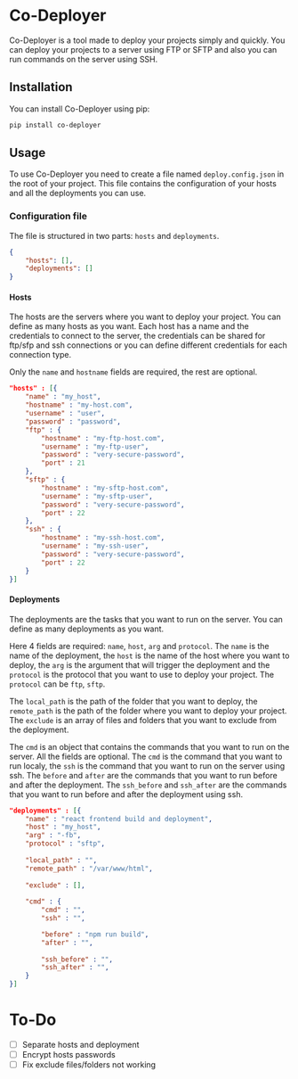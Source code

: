 # Co-Deployer
Co-Deployer is a tool made to deploy your projects simply and quickly. You can deploy your projects to a server using FTP or SFTP and also you can run commands on the server using SSH.

## Installation
You can install Co-Deployer using pip:
```bash
pip install co-deployer
```

## Usage

To use Co-Deployer you need to create a file named `deploy.config.json` in the root of your project. This file contains the configuration of your hosts and all the deployments you can use.

### Configuration file
The file is structured in two parts: `hosts` and `deployments`.
```json
{
	"hosts": [],
	"deployments": []
}
```

#### Hosts
The hosts are the servers where you want to deploy your project. You can define as many hosts as you want. Each host has a name and the credentials to connect to the server, the credentials can be shared for ftp/sfp and ssh connections or you can define different credentials for each connection type.

Only the `name` and `hostname` fields are required, the rest are optional.
```json
"hosts" : [{
	"name" : "my_host",
	"hostname" : "my-host.com",
	"username" : "user",
	"password" : "password",
	"ftp" : {
		"hostname" : "my-ftp-host.com",
		"username" : "my-ftp-user",
		"password" : "very-secure-password",
		"port" : 21
	},
	"sftp" : {
		"hostname" : "my-sftp-host.com",
		"username" : "my-sftp-user",
		"password" : "very-secure-password",
		"port" : 22
	},
	"ssh" : {
		"hostname" : "my-ssh-host.com",
		"username" : "my-ssh-user",
		"password" : "very-secure-password",
		"port" : 22
	}
}]
```

#### Deployments
The deployments are the tasks that you want to run on the server. You can define as many deployments as you want. 

Here 4 fields are required: `name`, `host`, `arg` and `protocol`. The `name` is the name of the deployment, the `host` is the name of the host where you want to deploy, the `arg` is the argument that will trigger the deployment and the `protocol` is the protocol that you want to use to deploy your project. The `protocol` can be `ftp`, `sftp`.  

The `local_path` is the path of the folder that you want to deploy, the `remote_path` is the path of the folder where you want to deploy your project. The `exclude` is an array of files and folders that you want to exclude from the deployment.	

The `cmd` is an object that contains the commands that you want to run on the server. All the fields are optional. The `cmd` is the command that you want to run localy, the `ssh` is the command that you want to run on the server using ssh. The `before` and `after` are the commands that you want to run before and after the deployment. The `ssh_before` and `ssh_after` are the commands that you want to run before and after the deployment using ssh.


```json
"deployments" : [{
	"name" : "react frontend build and deployment",
	"host" : "my_host",
	"arg" : "-fb",
	"protocol" : "sftp",
	
	"local_path" : "",
	"remote_path" : "/var/www/html",
	
	"exclude" : [],
	
	"cmd" : {
		"cmd" : "",
		"ssh" : "",

		"before" : "npm run build",
		"after" : "",
		
		"ssh_before" : "",
		"ssh_after" : "",
	}
}]

```

# To-Do
- [ ] Separate hosts and deployment
- [ ] Encrypt hosts passwords
- [ ] Fix exclude files/folders not working
